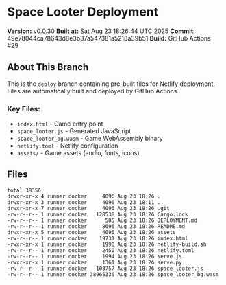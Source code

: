 # Space Looter Deployment

**Version:** v0.0.30
**Built at:** Sat Aug 23 18:26:44 UTC 2025
**Commit:** 49e78044ca78643d8e3b37a547381a5218a39b51
**Build:** GitHub Actions #29

## About This Branch

This is the `deploy` branch containing pre-built files for Netlify deployment.
Files are automatically built and deployed by GitHub Actions.

### Key Files:
- `index.html` - Game entry point
- `space_looter.js` - Generated JavaScript
- `space_looter_bg.wasm` - Game WebAssembly binary
- `netlify.toml` - Netlify configuration
- `assets/` - Game assets (audio, fonts, icons)

## Files
```
total 38356
drwxr-xr-x 4 runner docker     4096 Aug 23 18:26 .
drwxr-xr-x 3 runner docker     4096 Aug 23 18:11 ..
drwxr-xr-x 7 runner docker     4096 Aug 23 18:26 .git
-rw-r--r-- 1 runner docker   128538 Aug 23 18:26 Cargo.lock
-rw-r--r-- 1 runner docker      585 Aug 23 18:26 DEPLOYMENT.md
-rw-r--r-- 1 runner docker     8696 Aug 23 18:26 README.md
drwxr-xr-x 5 runner docker     4096 Aug 23 18:26 assets
-rw-r--r-- 1 runner docker    19731 Aug 23 18:26 index.html
-rwxr-xr-x 1 runner docker     1998 Aug 23 18:26 netlify-build.sh
-rw-r--r-- 1 runner docker     2450 Aug 23 18:26 netlify.toml
-rw-r--r-- 1 runner docker     1994 Aug 23 18:26 serve.js
-rwxr-xr-x 1 runner docker     1361 Aug 23 18:26 serve.py
-rw-r--r-- 1 runner docker   103757 Aug 23 18:26 space_looter.js
-rw-r--r-- 1 runner docker 38965336 Aug 23 18:26 space_looter_bg.wasm
```
